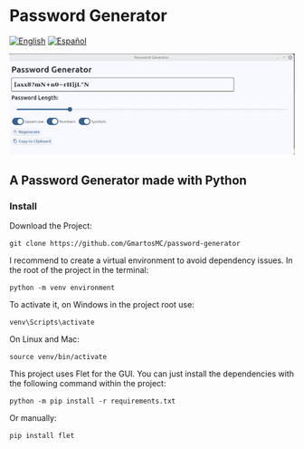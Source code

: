 # Password Generator
[![English](https://img.shields.io/badge/English-blue.svg)](README.md) [![Español](https://img.shields.io/badge/Español-green.svg)](README.es.md)

![project](img/project.png)

## A Password Generator made with Python

### Install

Download the Project:

```
git clone https://github.com/GmartosMC/password-generator
```

I recommend to create a virtual environment to avoid dependency issues. In the root of the project in the terminal:

```
python -m venv environment
```

To activate it, on Windows in the project root use:

```
venv\Scripts\activate
```

On Linux and Mac:

```
source venv/bin/activate
```

This project uses Flet for the GUI. You can just install the dependencies with the following command within the project:

```
python -m pip install -r requirements.txt
```

Or manually:

```
pip install flet
```
